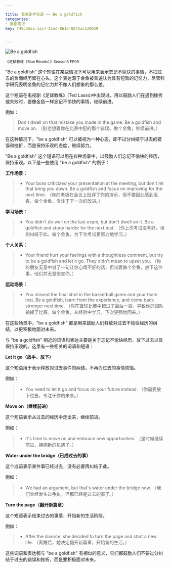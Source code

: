 ```yaml
---

title: 看美剧学英语 —— Be a goldfish
categories:
- 美剧笔记
key: f49c35ea-1ac7-11ed-861d-0242ac120039


---
```




![Be a goldfish](https://icdb-images.oss-cn-hangzhou.aliyuncs.com/news/2023/06/26/WechatIMG849.jpg)

<small>《足球教练（Blue Bloods）》Season3 EP09</small>

"Be a goldfish" 这个短语在某些情况下可以用来表示忘记不愉快的事情，不把过去的负面经历留在心头。这个表达源于金鱼被普遍认为具有短暂的记忆力，尽管科学研究表明金鱼的记忆力并不像人们想象的那么差。

这个短语在电视剧《足球教练》(Ted Lasso)中出现过，用以鼓励人们在遇到挫折或失败时，要像金鱼一样忘记不愉快的事情，继续前进。

例如：

> Don't dwell on that mistake you made in the game. Be a goldfish and move on.
> （别老想着你在比赛中犯的那个错误。做个金鱼，继续前进。）

在这种情况下，"be a goldfish" 可以被视为一种心态，即不过分纠结于过去的错误和挫折，而是保持乐观的态度，继续努力。

"Be a goldfish" 这个短语可以用在各种场景中，以鼓励人们忘记不愉快的经历，保持乐观。以下是一些使用 "be a goldfish" 的例子：

**工作场景：**

> - Your boss criticized your presentation at the meeting, but don't let that bring you down. Be a goldfish and focus on improving for the next time.
> （你的老板在会议上批评了你的演示，但不要因此感到沮丧。做个金鱼，专注于下一次的改进。）

**学习场景：**

> - You didn't do well on the last exam, but don't dwell on it. Be a goldfish and study harder for the next test.
> （你上次考试没考好，但别纠结于此。做个金鱼，为下次考试更努力地学习。）

**个人关系：**

> - Your friend hurt your feelings with a thoughtless comment, but try to be a goldfish and let it go. They didn't mean to upset you.
> （你的朋友无意中说了一句让你心情不好的话，但试着做个金鱼，放下这件事。他们并无意伤害你。）

**运动场景：**

> - You missed the final shot in the basketball game and your team lost. Be a goldfish, learn from the experience, and come back stronger next time.
> （你在篮球比赛中错过了最后一投，导致你的团队输掉了比赛。做个金鱼，从经验中学习，下次更强地回来。）

在这些场景中，"be a goldfish" 都是用来鼓励人们释放对过去不愉快经历的纠结，以更积极地面对未来。

与 "be a goldfish" 相近的词语和表达主要是关于忘记不愉快经历、放下过去以及保持乐观的。这里有一些相关的词语和短语：

**Let it go（放手，放下）**
   
   这个短语用于表示释放对过去事件的纠结，不再为过去的事情烦恼。

   例如：

 > - You need to let it go and focus on your future instead.
 >   （你需要放下过去，专注于你的未来。）

**Move on（继续前进）**

   这个短语表示从过去的经历中走出来，继续前进。

   例如：

 > - It's time to move on and embrace new opportunities.
 > （是时候继续前进，拥抱新的机遇了。）

**Water under the bridge（已成过去的事）**

   这个成语表示某件事已经过去，没有必要再纠结于此。

   例如：

 > - We had an argument, but that's water under the bridge now.
 > （我们曾经发生过争执，但那已经是过去的事了。）

**Turn the page（翻开新篇章）**

   这个短语表示结束过去的事情，开始新的生活阶段。

   例如：

 > - After the divorce, she decided to turn the page and start a new life.
 > （离婚后，她决定翻开新篇章，开始新的生活。）

这些词语和表达都与 "be a goldfish" 有相似的意义，它们都鼓励人们不要过分纠结于过去的错误和挫折，而是要积极面对未来。